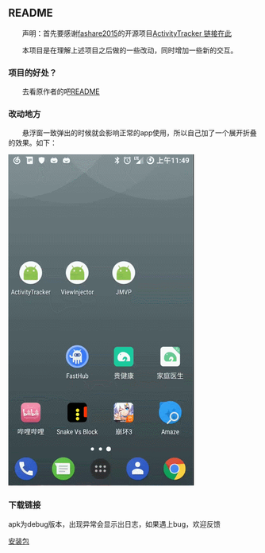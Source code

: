 ## README ##

　　声明：首先要感谢[fashare2015](https://github.com/fashare2015)的开源项目[ActivityTracker 链接在此](https://github.com/fashare2015/ActivityTracker)

　　本项目是在理解上述项目之后做的一些改动，同时增加一些新的交互。

### 项目的好处？ ###

　　去看原作者的吧[README](https://github.com/fashare2015/ActivityTracker/blob/master/README.md)

### 改动地方 ###

　　悬浮窗一致弹出的时候就会影响正常的app使用，所以自己加了一个展开折叠的效果。如下：

![](activity_tracker.gif)

### 下载链接 ###

apk为debug版本，出现异常会显示出日志，如果遇上bug，欢迎反馈

[安装包](app-debug.apk)